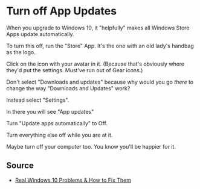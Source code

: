 ﻿# Turn off App Updates

When you upgrade to Windows 10, it "helpfully" makes all Windows Store Apps update automatically.

To turn this off, run the "Store" App. It's the one with an old lady's handbag as the logo.

Click on the icon with your avatar in it. (Because that's obviously where they'd put the settings. Must've run out of Gear icons.)

Don't select "Downloads and updates" because why would you go *there* to change the way "Downloads and Updates" work?

Instead select "Settings".

In there you will see "App updates"

Turn "Update apps automatically" to Off.

Turn everything else off while you are at it.

Maybe turn off your computer too. You know you'll be happier for it.

## Source

 * [Real Windows 10 Problems & How to Fix Them](http://www.gottabemobile.com/2016/04/22/real-windows-10-problems-how-to-fix-them/)